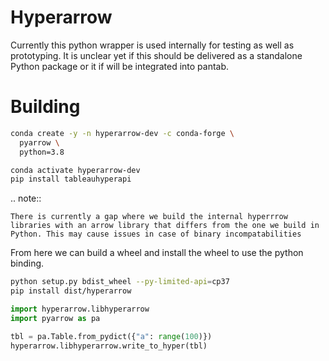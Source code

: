 # Hyperarrow

Currently this python wrapper is used internally for testing as well as prototyping. It is unclear yet if this should be delivered as a standalone Python package or it if will be integrated into pantab.

# Building

```sh
conda create -y -n hyperarrow-dev -c conda-forge \
  pyarrow \
  python=3.8

conda activate hyperarrow-dev
pip install tableauhyperapi
```

.. note::

	There is currently a gap where we build the internal hyperrrow libraries with an arrow library that differs from the one we build in Python. This may cause issues in case of binary incompatabilities
	
From here we can build a wheel and install the wheel to use the python binding.

```sh
python setup.py bdist_wheel --py-limited-api=cp37
pip install dist/hyperarrow
```

```python
import hyperarrow.libhyperarrow
import pyarrow as pa

tbl = pa.Table.from_pydict({"a": range(100)})
hyperarrow.libhyperarrow.write_to_hyper(tbl)
```

